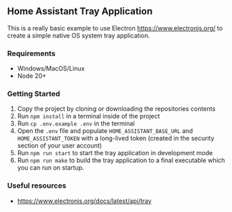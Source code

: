## Home Assistant Tray Application

This is a really basic example to use Electron https://www.electronjs.org/ to create a simple native OS system tray application. 

### Requirements
- Windows/MacOS/Linux
- Node 20+

### Getting Started
1. Copy the project by cloning or downloading the repositories contents
2. Run `npm install` in a terminal inside of the project
3. Run `cp .env.example .env` in the terminal
4. Open the `.env` file and populate `HOME_ASSISTANT_BASE_URL` and `HOME_ASSISTANT_TOKEN` with a long-lived token (created in the security section of your user account)
5. Run `npm run start` to start the tray application in development mode
6. Run `npm run make` to build the tray application to a final executable which you can run on startup.

### Useful resources
- https://www.electronjs.org/docs/latest/api/tray
